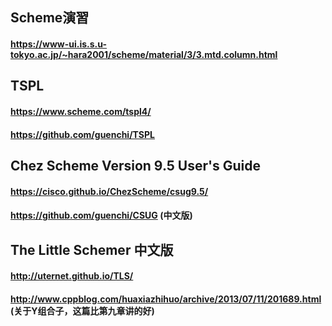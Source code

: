 ## Scheme演習
#### https://www-ui.is.s.u-tokyo.ac.jp/~hara2001/scheme/material/3/3.mtd.column.html

## TSPL
#### https://www.scheme.com/tspl4/
#### https://github.com/guenchi/TSPL

## Chez Scheme Version 9.5 User's Guide
#### https://cisco.github.io/ChezScheme/csug9.5/
#### https://github.com/guenchi/CSUG (中文版)

## The Little Schemer 中文版
#### http://uternet.github.io/TLS/
#### http://www.cppblog.com/huaxiazhihuo/archive/2013/07/11/201689.html  (关于Y组合子，这篇比第九章讲的好)
